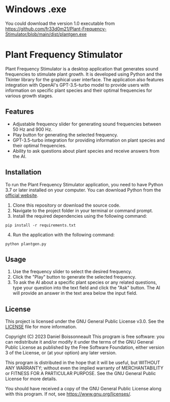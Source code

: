 # Windows .exe
You could download the version 1.0 executable from https://github.com/fr33d0m21/Plant-Frequency-Stimulator/blob/main/dist/plantgen.exe

# Plant Frequency Stimulator

Plant Frequency Stimulator is a desktop application that generates sound frequencies to stimulate plant growth. It is developed using Python and the Tkinter library for the graphical user interface. The application also features integration with OpenAI's GPT-3.5-turbo model to provide users with information on specific plant species and their optimal frequencies for various growth stages.

## Features

- Adjustable frequency slider for generating sound frequencies between 50 Hz and 900 Hz.
- Play button for generating the selected frequency.
- GPT-3.5-turbo integration for providing information on plant species and their optimal frequencies.
- Ability to ask questions about plant species and receive answers from the AI.

## Installation

To run the Plant Frequency Stimulator application, you need to have Python 3.7 or later installed on your computer. You can download Python from the [official website](https://www.python.org/downloads/).

1. Clone this repository or download the source code.
2. Navigate to the project folder in your terminal or command prompt.
3. Install the required dependencies using the following command:

```
pip install -r requirements.txt
```

4. Run the application with the following command:

```
python plantgen.py
```

## Usage

1. Use the frequency slider to select the desired frequency.
2. Click the "Play" button to generate the selected frequency.
3. To ask the AI about a specific plant species or any related questions, type your question into the text field and click the "Ask" button. The AI will provide an answer in the text area below the input field.

## License

This project is licensed under the GNU General Public License v3.0. See the [LICENSE](LICENSE) file for more information.

Copyright (C) 2023 Daniel Boissonneault
This program is free software: you can redistribute it and/or modify
it under the terms of the GNU General Public License as published by
the Free Software Foundation, either version 3 of the License, or
(at your option) any later version.

This program is distributed in the hope that it will be useful,
but WITHOUT ANY WARRANTY; without even the implied warranty of
MERCHANTABILITY or FITNESS FOR A PARTICULAR PURPOSE.  See the
GNU General Public License for more details.

You should have received a copy of the GNU General Public License
along with this program.  If not, see <https://www.gnu.org/licenses/>.

